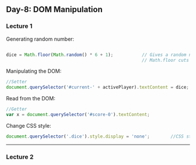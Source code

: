 ## Day-8: DOM Manipulation

### Lecture 1

Generating random number:
```javascript

dice = Math.floor(Math.random() * 6 + 1);           // Gives a random number between 1 and 6
                                                    // Math.floor cuts of the decimal of a #
```

Manipulating the DOM:
```javascript
//Setter
document.querySelector('#current-' + activePlayer).textContent = dice;       //Selects the element from HTML code
```

Read from the DOM:
```javascript
//Getter
var x = document.querySelector('#score-0').textContent;
```

Change CSS style:
```javascript
document.querySelector('.dice').style.display = 'none';        //CSS style is changed through querySelector
```
---

### Lecture 2
